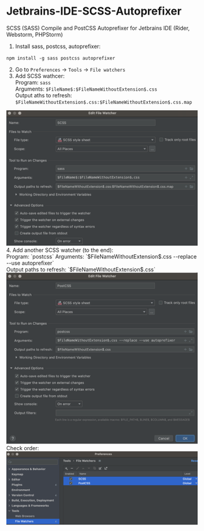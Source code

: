 # Jetbrains-IDE-SCSS-Autoprefixer
SCSS (SASS) Compile and PostCSS Autoprefixer for Jetbrains IDE (Rider, Webstorm, PHPStorm) 

1. Install sass, postcss, autoprefixer:
```
npm install -g sass postcss autoprefixer
```
2. Go to `Preferences` -> `Tools` -> `File watchers`
3. Add SCSS wathcer:<br/>
Program: `sass`<br/>
Arguments: `$FileName$:$FileNameWithoutExtension$.css`<br/>
Output aths to refresh: `$FileNameWithoutExtension$.css:$FileNameWithoutExtension$.css.map`
<img width="746" alt="2" src="2.png">
4. Add another SCSS watcher (to the end):<br/>
Program: `postcss`<br\>
Arguments: `$FileNameWithoutExtension$.css --replace --use autoprefixer`<br/>
Output paths to refresh: `$FileNameWithoutExtension$.css`<br/>
<img width="746" alt="3" src="3.png">
Check order:
<img width="746" alt="1" src="1.png">
